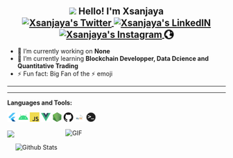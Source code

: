 <h2 align="center"> <img src="https://media.giphy.com/media/hvRJCLFzcasrR4ia7z/giphy.gif" width="25px"> Hello! I'm Xsanjaya
<br/>
<a href="https://twitter.com/ikhsnjy">
  <img align="center" alt="Xsanjaya's Twitter" width="22px" src="https://cdn.jsdelivr.net/npm/simple-icons@v3/icons/twitter.svg" />
</a>
<a href="https://www.linkedin.com/in/xsanjaya/">
  <img align="center" alt="Xsanjaya's LinkedIN" width="22px" src="https://cdn.jsdelivr.net/npm/simple-icons@v3/icons/linkedin.svg" />
</a>
<a href="https://www.instagram.com/ikhsnjy">
  <img align="center" alt="Xsanjaya's Instagram" width="22px" src="https://cdn.jsdelivr.net/npm/simple-icons@v3/icons/instagram.svg" />
</a>
<a href="https://www.xsanjaya.me">
  <img align="center" alt="Xsanjaya's Website" width="22px" src="https://raw.githubusercontent.com/iconic/open-iconic/master/svg/globe.svg" />
</a>
</h2>

- 🔭 I’m currently working on **None**
- 🌱 I’m currently learning **Blockchain Developper, Data Dcience and Quantitative Trading**
- ⚡ Fun fact: Big Fan of the :zap: emoji

-------

-------



**Languages and Tools:**  

<code><img height="22" src="https://raw.githubusercontent.com/github/explore/80688e429a7d4ef2fca1e82350fe8e3517d3494d/topics/flutter/flutter.png"></code>
<code><img height="22" src="https://raw.githubusercontent.com/github/explore/80688e429a7d4ef2fca1e82350fe8e3517d3494d/topics/android/android.png"></code>
<code><img height="22" src="https://raw.githubusercontent.com/github/explore/80688e429a7d4ef2fca1e82350fe8e3517d3494d/topics/javascript/javascript.png"></code>
<code><img height="22" src="https://raw.githubusercontent.com/github/explore/80688e429a7d4ef2fca1e82350fe8e3517d3494d/topics/vue/vue.png"></code>
<code><img height="22" src="https://raw.githubusercontent.com/github/explore/80688e429a7d4ef2fca1e82350fe8e3517d3494d/topics/nodejs/nodejs.png"></code>
<code><img height="22" src="https://raw.githubusercontent.com/github/explore/78df643247d429f6cc873026c0622819ad797942/topics/github/github.png"></code>
<code><img height="22" src="https://raw.githubusercontent.com/github/explore/80688e429a7d4ef2fca1e82350fe8e3517d3494d/topics/mysql/mysql.png"></code>
<code><img height="22" src="https://raw.githubusercontent.com/github/explore/80688e429a7d4ef2fca1e82350fe8e3517d3494d/topics/terminal/terminal.png"></code>


<a href="https://github.com/Xsanjaya">
  <img align="center" src="https://github-readme-stats.vercel.app/api/top-langs/?username=Xsanjaya&theme=light&hide_langs_below=1" />
 <img align="right"  alt='GIF' src="https://github.com/abhisheknaiidu/abhisheknaiidu/blob/master/code.gif?raw=true" width="370" height="250"/>
</a>

<p align="center">
        <img src="https://raw.githubusercontent.com/bornmay/bornmay/Update/svg/Bottom.svg" alt="Github Stats" />
</p>

